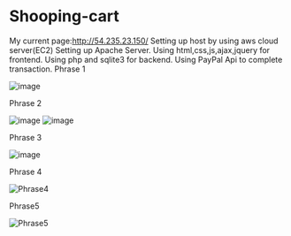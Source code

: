 # Shooping-cart
My current page:http://54.235.23.150/
Setting up host by using aws cloud server(EC2)
Setting up Apache Server.
Using html,css,js,ajax,jquery for frontend.
Using php and sqlite3 for backend.
Using PayPal Api to complete transaction.
Phrase 1

![image](https://user-images.githubusercontent.com/84227418/157549806-472abb34-7adf-4690-8729-4897138dd2da.png)

Phrase 2

![image](https://user-images.githubusercontent.com/84227418/157550089-2063e531-d06c-418f-928f-46038c3ae6d7.png)
![image](https://user-images.githubusercontent.com/84227418/157550108-d4a24150-056d-48d0-a89a-762073227c64.png)

Phrase 3

![image](https://user-images.githubusercontent.com/84227418/157550137-eef45b2b-ee52-41c9-9b09-5192ee35a1f8.png)

Phrase 4

![Phrase4](https://user-images.githubusercontent.com/84227418/166900703-7c75165b-b6c8-4d23-b7d3-626f787deaf2.jpg)

Phrase5

![Phrase5](https://user-images.githubusercontent.com/84227418/166900838-006c68f6-cf58-49a9-a79b-4278b96226e0.jpg)
